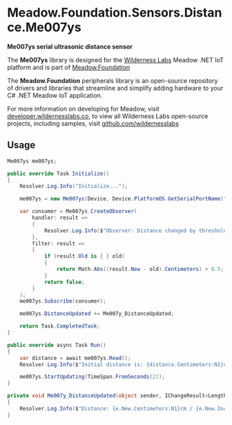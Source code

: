 # Meadow.Foundation.Sensors.Distance.Me007ys

**Me007ys serial ultrasonic distance sensor**

The **Me007ys** library is designed for the [Wilderness Labs](www.wildernesslabs.co) Meadow .NET IoT platform and is part of [Meadow.Foundation](https://developer.wildernesslabs.co/Meadow/Meadow.Foundation/)

The **Meadow.Foundation** peripherals library is an open-source repository of drivers and libraries that streamline and simplify adding hardware to your C# .NET Meadow IoT application.

For more information on developing for Meadow, visit [developer.wildernesslabs.co](http://developer.wildernesslabs.co/), to view all Wilderness Labs open-source projects, including samples, visit [github.com/wildernesslabs](https://github.com/wildernesslabs/)

## Usage

```csharp
Me007ys me007ys;

public override Task Initialize()
{
    Resolver.Log.Info("Initialize...");

    me007ys = new Me007ys(Device, Device.PlatformOS.GetSerialPortName("COM1"));

    var consumer = Me007ys.CreateObserver(
        handler: result =>
        {
            Resolver.Log.Info($"Observer: Distance changed by threshold; new distance: {result.New.Centimeters:N1}cm, old: {result.Old?.Centimeters:N1}cm");
        },
        filter: result =>
        {
            if (result.Old is { } old)
            {
                return Math.Abs((result.New - old).Centimeters) > 0.5;
            }
            return false;
        }
    );
    me007ys.Subscribe(consumer);

    me007ys.DistanceUpdated += Me007y_DistanceUpdated;

    return Task.CompletedTask;
}

public override async Task Run()
{
    var distance = await me007ys.Read();
    Resolver.Log.Info($"Initial distance is: {distance.Centimeters:N1}cm / {distance.Inches:N1}in");

    me007ys.StartUpdating(TimeSpan.FromSeconds(2));
}

private void Me007y_DistanceUpdated(object sender, IChangeResult<Length> e)
{
    Resolver.Log.Info($"Distance: {e.New.Centimeters:N1}cm / {e.New.Inches:N1}in");
}

```
